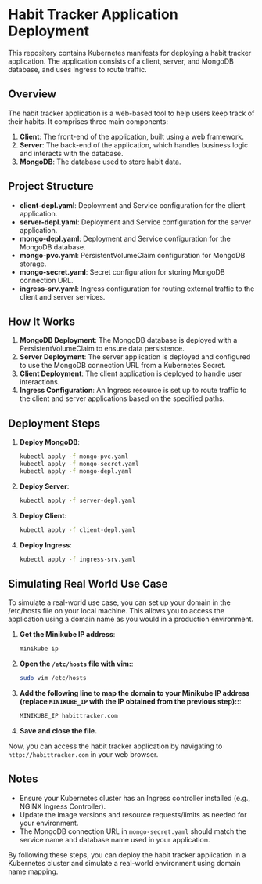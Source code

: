 # Habit Tracker Application Deployment

This repository contains Kubernetes manifests for deploying a habit tracker application. The application consists of a client, server, and MongoDB database, and uses Ingress to route traffic.

## Overview

The habit tracker application is a web-based tool to help users keep track of their habits. It comprises three main components:

1. **Client**: The front-end of the application, built using a web framework.
2. **Server**: The back-end of the application, which handles business logic and interacts with the database.
3. **MongoDB**: The database used to store habit data.

## Project Structure

- **client-depl.yaml**: Deployment and Service configuration for the client application.
- **server-depl.yaml**: Deployment and Service configuration for the server application.
- **mongo-depl.yaml**: Deployment and Service configuration for the MongoDB database.
- **mongo-pvc.yaml**: PersistentVolumeClaim configuration for MongoDB storage.
- **mongo-secret.yaml**: Secret configuration for storing MongoDB connection URL.
- **ingress-srv.yaml**: Ingress configuration for routing external traffic to the client and server services.

## How It Works

1. **MongoDB Deployment**: The MongoDB database is deployed with a PersistentVolumeClaim to ensure data persistence.
2. **Server Deployment**: The server application is deployed and configured to use the MongoDB connection URL from a Kubernetes Secret.
3. **Client Deployment**: The client application is deployed to handle user interactions.
4. **Ingress Configuration**: An Ingress resource is set up to route traffic to the client and server applications based on the specified paths.

## Deployment Steps

1. **Deploy MongoDB**:

   ```sh
   kubectl apply -f mongo-pvc.yaml
   kubectl apply -f mongo-secret.yaml
   kubectl apply -f mongo-depl.yaml

2. **Deploy Server**:

   ```sh
   kubectl apply -f server-depl.yaml

3. **Deploy Client**:

   ```sh
   kubectl apply -f client-depl.yaml

4. **Deploy Ingress**:

   ```sh
   kubectl apply -f ingress-srv.yaml

## Simulating Real World Use Case

To simulate a real-world use case, you can set up your domain in the /etc/hosts file on your local machine. This allows you to access the application using a domain name as you would in a production environment.

1. **Get the Minikube IP address**:

   ```sh
   minikube ip

2. **Open the `/etc/hosts` file with vim:**:

   ```sh
   sudo vim /etc/hosts

3. **Add the following line to map the domain to your Minikube IP address (replace `MINIKUBE_IP` with the IP obtained from the previous step)::**:

   ```sh
   MINIKUBE_IP habittracker.com

4. **Save and close the file.**

Now, you can access the habit tracker application by navigating to `http://habittracker.com` in your web browser.

## Notes

- Ensure your Kubernetes cluster has an Ingress controller installed (e.g., NGINX Ingress Controller).
- Update the image versions and resource requests/limits as needed for your environment.
- The MongoDB connection URL in `mongo-secret.yaml` should match the service name and database name used in your application.

By following these steps, you can deploy the habit tracker application in a Kubernetes cluster and simulate a real-world environment using domain name mapping.
